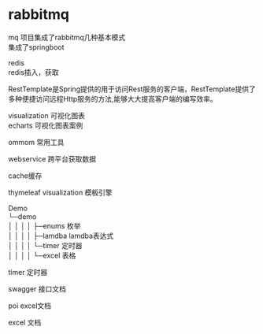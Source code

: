 # rabbitmq
mq 项目集成了rabbitmq几种基本模式  
集成了springboot
  
redis   
redis插入，获取  
  
RestTemplate是Spring提供的用于访问Rest服务的客户端，RestTemplate提供了多种便捷访问远程Http服务的方法,能够大大提高客户端的编写效率。
  
visualization 可视化图表    
echarts 可视化图表案例
  
ommom 常用工具  
  
webservice 跨平台获取数据

cache缓存

thymeleaf
visualization 模板引擎

Demo   
└─demo  
  │  │  │  │          ├─enums 枚举  
  │  │  │  │          ├─lamdba lamdba表达式  
  │  │  │  │          └─timer 定时器  
  │  │  │  │          └─excel 表格  
  
timer 定时器
  
swagger 接口文档  

poi excel文档
  
excel   文档